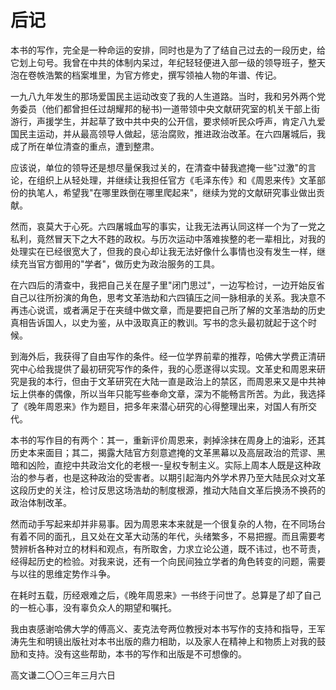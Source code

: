 # 后记

本书的写作，完全是一种命运的安排，同时也是为了了结自己过去的一段历史，给它划上句号。我曾在中共的体制内呆过，年纪轻轻便进入部一级的领导班子，整天泡在卷帙浩繁的档案堆里，为官方修史，撰写领袖人物的年谱、传记。

一九八九年发生的那场爱国民主运动改变了我的人生道路。当时，我和另外两个党务委员（他们都曾担任过胡耀邦的秘书)一道带领中央文献研究室的机关干部上街游行，声援学生，并起草了致中共中央的公开信，要求倾听民众呼声，肯定八九爱国民主运动，并从最高领导人做起，惩治腐败，推进政治改革。在六四屠城后，我成了所在单位清查的重点，遭到整肃。

应该说，单位的领导还是想尽量保我过关的，在清查中替我遮掩一些"过激"的言论，在组织上从轻处理，并继续让我担任官方《毛泽东传》和《周恩来传》文革部份的执笔人，希望我"在哪里跌倒在哪里爬起来"，继续为党的文献研究事业做出贡献。

然而，哀莫大于心死。六四屠城血写的事实，让我无法再认同这样一个为了一党之私利，竟然冒天下之大不韪的政权。与历次运动中落难挨整的老一辈相比，对我的处理实在已经很宽大了，但我的良心却让我无法好像什么事情也没有发生一样，继续充当官方御用的"学者"，做历史为政治服务的工具。

在六四后的清查中，我把自己关在屋子里"闭门思过"，一边写检讨，一边开始反省自己以往所扮演的角色，思考文革浩劫和六四镇压之间一脉相承的关系。我决意不再违心说谎，或者满足于在夹缝中做文章，而是要把自己所了解的文革浩劫的历史真相告诉国人，以史为鉴，从中汲取真正的教训。写书的念头最初就起于这个时候。

到海外后，我获得了自由写作的条件。经一位学界前辈的推荐，哈佛大学费正清研究中心给我提供了最初研究写作的条件，我的心愿遂得以实现。文革史和周恩来研究是我的本行，但由于文革研究在大陆一直是政治上的禁区，而周恩来又是中共神坛上供奉的偶像，所以当年只能写些奉命文章，深为不能畅言所苦。为此，我选择了《晚年周恩来》作为题目，把多年来潜心研究的心得整理出来，对国人有所交代。

本书的写作目的有两个：其一，重新评价周恩来，剥掉涂抹在周身上的油彩，还其历史本来面目；其二，揭露大陆官方刻意遮掩的文革黑幕以及高层政治的荒谬、黑暗和凶险，直挖中共政治文化的老根一-皇权专制主义。实际上周本人既是这种政治的参与者，也是这种政治的受害者。以期引起海内外学术界乃至大陆民众对文革这段历史的关注，检讨反思这场浩劫的制度根源，推动大陆自文革后换汤不换药的政治体制改革。

然而动手写起来却并非易事。因为周恩来本来就是一个很复杂的人物，在不同场台有着不同的面孔，且又处在文革大动荡的年代，头绪繁多，不易把握。而且需要考赞辨析各种对立的材料和观点，有所取舍，力求立论公道，既不讳过，也不苛责，经得起历史的检验。对我来说，还有一个向民间独立学者的角色转变的问题，需要与以往的思维定势作斗争。

在耗时五载，历经艰难之后，《晚年周恩来》一书终于问世了。总算是了却了自己的一桩心事，没有辜负众人的期望和嘱托。

我由衷感谢哈佛大学的傅高义、麦克法夸两位教授对本书写作的支持和指导，王军涛先生和明镜出版社对本书出版的鼎力相助，以及家人在精神上和物质上对我的鼓励和支持。没有这些帮助，本书的写作和出版是不可想像的。

高文谦二〇〇三年三月六日
